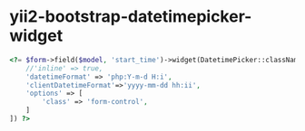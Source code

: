 # yii2-bootstrap-datetimepicker-widget

```php
<?= $form->field($model, 'start_time')->widget(DatetimePicker::className(), [
    //'inline' => true,
    'datetimeFormat' => 'php:Y-m-d H:i',
    'clientDatetimeFormat'=>'yyyy-mm-dd hh:ii',
    'options' => [
        'class' => 'form-control',
    ]
]) ?>
```